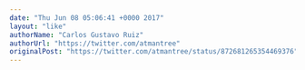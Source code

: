 ```yaml
---
date: "Thu Jun 08 05:06:41 +0000 2017"
layout: "like"
authorName: "Carlos Gustavo Ruiz"
authorUrl: "https://twitter.com/atmantree"
originalPost: "https://twitter.com/atmantree/status/872681265354469376"
---
```

